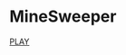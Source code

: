 # MineSweeper

<a id="button" href="https://yhw032.github.io/MineSweeper/minesweeper.html">
PLAY
</a>